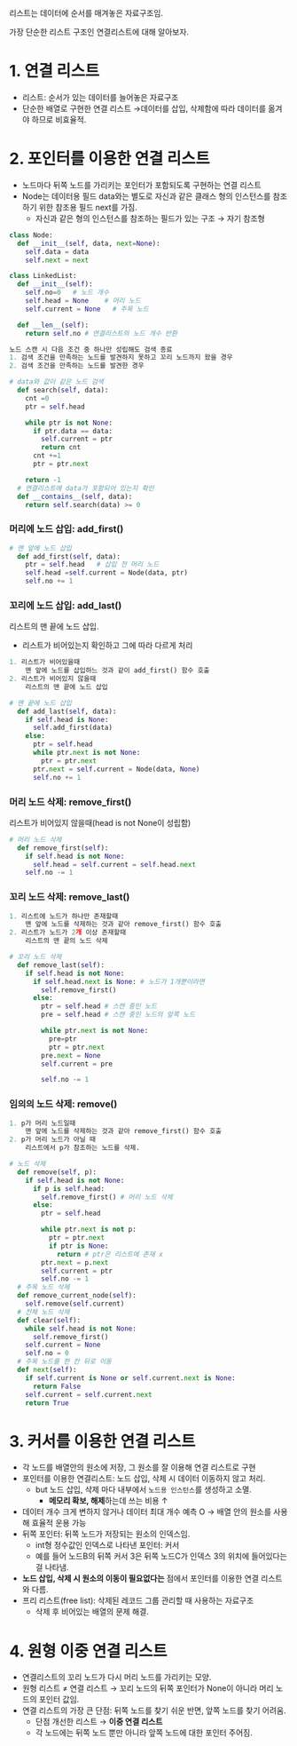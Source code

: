 리스트는 데이터에 순서를 매겨놓은 자료구조임.

가장 단순한 리스트 구조인 연결리스트에 대해 알아보자.

# 1. 연결 리스트

- 리스트: 순서가 있는 데이터를 늘어놓은 자료구조
- 단순한 배열로 구현한 연결 리스트 →데이터를 삽입, 삭제함에 따라 데이터를 옮겨야 하므로 비효율적.

# 2. 포인터를 이용한 연결 리스트

- 노드마다 뒤쪽 노드를 가리키는 포인터가 포함되도록 구현하는 연결 리스트
- Node는 데이터용 필드 data와는 별도로 자신과 같은 클래스 형의 인스턴스를 참조하기 위한 참조용 필드 next를 가짐.
  - 자신과 같은 형의 인스턴스를 참조하는 필드가 있는 구조 → 자기 참조형

```python
class Node:
  def __init__(self, data, next=None):
    self.data = data
    self.next = next

class LinkedList:
  def __init__(self):
    self.no=0   # 노드 개수
    self.head = None    # 머리 노드
    self.current = None   # 주목 노드

  def __len__(self):
    return self.no # 연결리스트의 노드 개수 반환
```

```python
노드 스캔 시 다음 조건 중 하나만 성립해도 검색 종료
1. 검색 조건을 만족하는 노드를 발견하지 못하고 꼬리 노드까지 왔을 경우
2. 검색 조건을 만족하는 노드를 발견한 경우
```

```python
# data와 값이 같은 노드 검색
  def search(self, data):
    cnt =0
    ptr = self.head

    while ptr is not None:
      if ptr.data == data:
        self.current = ptr
        return cnt
      cnt +=1
      ptr = ptr.next

    return -1
  # 연결리스트에 data가 포함되어 있는지 확인
  def __contains__(self, data):
    return self.search(data) >= 0
```

### 머리에 노드 삽입: add_first()

```python
# 맨 앞에 노드 삽입
  def add_first(self, data):
    ptr = self.head   # 삽입 전 머리 노드
    self.head =self.current = Node(data, ptr)
    self.no += 1
```

### 꼬리에 노드 삽입: add_last()

리스트의 맨 끝에 노드 삽입.

- 리스트가 비어있는지 확인하고 그에 따라 다르게 처리

```python
1. 리스트가 비어있을때
	맨 앞에 노드를 삽입하느 것과 같이 add_first() 함수 호출
2. 리스트가 비어있지 않을때
	리스트의 맨 끝에 노드 삽입
```

```python
# 맨 끝에 노드 삽입
  def add_last(self, data):
    if self.head is None:
      self.add_first(data)
    else:
      ptr = self.head
      while ptr.next is not None:
        ptr = ptr.next
      ptr.next = self.current = Node(data, None)
      self.no += 1
```

### 머리 노드 삭제: remove_first()

리스트가 비어있지 않을때(head is not None이 성립함)

```python
# 머리 노드 삭제
  def remove_first(self):
    if self.head is not None:
      self.head = self.current = self.head.next
    self.no -= 1
```

### 꼬리 노드 삭제: remove_last()

```python
1. 리스트에 노드가 하나만 존재할때
	맨 앞에 노드를 삭제하는 것과 같아 remove_first() 함수 호출
2. 리스트가 노드가 2개 이상 존재할때
	리스트의 맨 끝의 노드 삭제
```

```python
# 꼬리 노드 삭제
  def remove_last(self):
    if self.head is not None:
      if self.head.next is None: # 노드가 1개뿐이라면
        self.remove_first()
      else:
        ptr = self.head # 스캔 중인 노드
        pre = self.head # 스캔 중인 노드의 앞쪽 노드

        while ptr.next is not None:
          pre=ptr
          ptr = ptr.next
        pre.next = None
        self.current = pre

        self.no -= 1
```

### 임의의 노드 삭제: remove()

```python
1. p가 머리 노드일때
	맨 앞에 노드를 삭제하는 것과 같아 remove_first() 함수 호출
2. p가 머리 노드가 아닐 때
	리스트에서 p가 참조하는 노드를 삭제.
```

```python
# 노드 삭제
  def remove(self, p):
    if self.head is not None:
      if p is self.head:
        self.remove_first() # 머리 노드 삭제
      else:
        ptr = self.head

        while ptr.next is not p:
          ptr = ptr.next
          if ptr is None:
            return # ptr은 리스트에 존재 x
        ptr.next = p.next
        self.current = ptr
        self.no -= 1
  # 주목 노드 삭제
  def remove_current_node(self):
    self.remove(self.current)
  # 전체 노드 삭제
  def clear(self):
    while self.head is not None:
      self.remove_first()
    self.current = None
    self.no = 0
  # 주목 노드를 한 칸 뒤로 이동
  def next(self):
    if self.current is None or self.current.next is None:
      return False
    self.current = self.current.next
    return True
```

# 3. 커서를 이용한 연결 리스트

- 각 노드를 배열안의 원소에 저장, 그 원소를 잘 이용해 연결 리스트로 구현
- 포인터를 이용한 연결리스트: 노드 삽입, 삭제 시 데이터 이동하지 않고 처리.
  - but 노드 삽입, 삭제 마다 내부에서 `노드용 인스턴스`를 생성하고 소멸.
    - **메모리 확보, 해제**하는데 쓰는 비용 ↑
- 데이터 개수 크게 변하지 않거나 데이터 최대 개수 예측 O → 배열 안의 원소를 사용해 효율적 운용 가능
- 뒤쪽 포인터: 뒤쪽 노드가 저장되는 원소의 인덱스임.
  - int형 정수값인 인덱스로 나타낸 포인터: 커서
  - 예를 들어 노드B의 뒤쪽 커서 3은 뒤쪽 노드C가 인덱스 3의 위치에 들어있다는 걸 나타냄.
- **노드 삽입, 삭제 시 원소의 이동이 필요없다는** 점에서 포인터를 이용한 연결 리스트와 다름.
- 프리 리스트(free list): 삭제된 레코드 그룹 관리할 때 사용하는 자료구조
  - 삭제 후 비어있는 배열의 문제 해결.

# 4. 원형 이중 연결 리스트

- 연결리스트의 꼬리 노드가 다시 머리 노드를 가리키는 모양.
- 원형 리스트 ≠ 연결 리스트 → 꼬리 노드의 뒤쪽 포인터가 None이 아니라 머리 노드의 포인터 값임.
- 연결 리스트의 가장 큰 단점: 뒤쪽 노드를 찾기 쉬운 반면, 앞쪽 노드를 찾기 어려움.
  - 단점 개선한 리스트 → **이중 연결 리스트**
  - 각 노드에는 뒤쪽 노드 뿐만 아니라 앞쪽 노드에 대한 포인터 주어짐.
